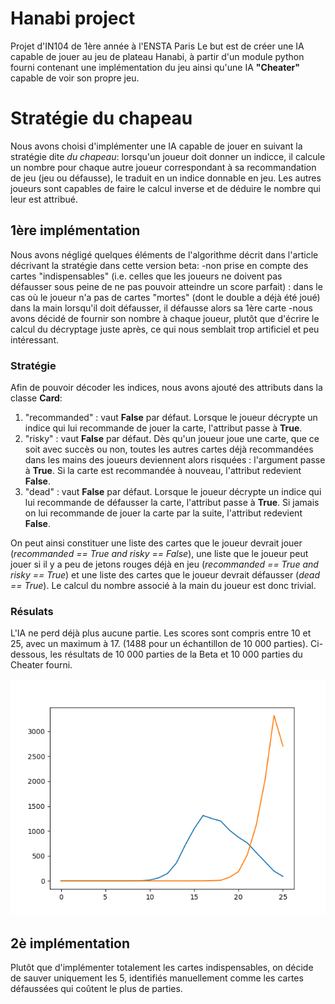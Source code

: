 # Hanabi project

Projet d'IN104 de 1ère année à l'ENSTA Paris
Le but est de créer une IA capable de jouer au jeu de plateau Hanabi, à partir d'un module python fourni contenant une implémentation du jeu ainsi qu'une IA **"Cheater"** capable de voir son propre jeu.

# Stratégie du chapeau

Nous avons choisi d'implémenter une IA capable de jouer en suivant la stratégie dite *du chapeau*: lorsqu'un joueur doit donner un indicce, il calcule un nombre pour chaque autre joueur correspondant à sa recommandation de jeu (jeu ou défausse), le traduit en un indice donnable en jeu. Les autres joueurs sont capables de faire le calcul inverse et de déduire le nombre qui leur est attribué.

## 1ère implémentation 

Nous avons négligé quelques éléments de l'algorithme décrit dans l'article décrivant la stratégie dans cette version beta:
-non prise en compte des cartes "indispensables" (i.e. celles que les joueurs ne doivent pas défausser sous peine de ne pas pouvoir atteindre un score parfait) : dans le cas où le joueur n'a pas de cartes "mortes" (dont le double a déjà été joué) dans la main lorsqu'il doit défausser, il défausse alors sa 1ère carte
-nous avons décidé de fournir son nombre à chaque joueur, plutôt que d'écrire le calcul du décryptage juste après, ce qui nous semblait trop artificiel et peu intéressant.

### Stratégie

Afin de pouvoir décoder les indices, nous avons ajouté des attributs dans la classe **Card**:
1. "recommanded" : vaut **False** par défaut. Lorsque le joueur décrypte un indice qui lui recommande de jouer la carte, l'attribut passe à **True**.
2. "risky" : vaut **False** par défaut. Dès qu'un joueur joue une carte, que ce soit avec succès ou non, toutes les autres cartes déjà recommandées dans les mains des joueurs deviennent alors risquées : l'argument passe à **True**. Si la carte est recommandée à nouveau, l'attribut redevient **False**.
3. "dead" : vaut **False** par défaut. Lorsque le joueur décrypte un indice qui lui recommande de défausser la carte, l'attribut passe à **True**. Si jamais on lui recommande de jouer la carte par la suite, l'attribut redevient **False**.

On peut ainsi constituer une liste des cartes que le joueur devrait jouer (*recommanded == True and risky == False*), une liste que le joueur peut jouer si il y a peu de jetons rouges déjà en jeu (*recommanded == True and risky == True*) et une liste des cartes que le joueur devrait défausser (*dead == True*). Le calcul du nombre associé à la main du joueur est donc trivial.

### Résulats

L'IA ne perd déjà plus aucune partie. Les scores sont compris entre 10 et 25, avec un maximum à 17. (1488 pour un échantillon de 10 000 parties). Ci-dessous, les résultats de 10 000 parties de la Beta et 10 000 parties du Cheater fourni.

![Cheater IA vs Chapeau Beta IA](https://github.com/Dylou22/hanabi/blob/DevGermain/test/Histogramme_Beta_sans_indispensables_VS_Cheater.png)


## 2è implémentation

Plutôt que d'implémenter totalement les cartes indispensables, on décide de sauver uniquement les 5, identifiés manuellement comme les cartes défaussées qui coûtent le plus de parties.
